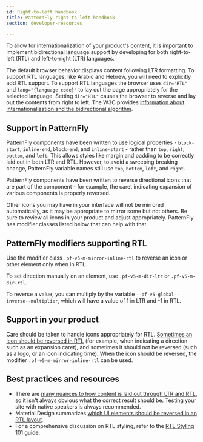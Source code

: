 ```yaml
---
id: Right-to-left handbook
title: PatternFly right-to-left handbook
section: developer-resources

---
```


To allow for internationalization of your product's content, it is important to implement bidirectional language support by developing for both right-to-left (RTL) and left-to-right (LTR) languages. 

The default browser behavior displays content following LTR formatting. To support RTL languages, like Arabic and Hebrew, you will need to explicitly add RTL support. To support RTL languages the browser uses `dir="RTL"` and `lang="{language code}"` to lay out the page appropriately for the selected language. Setting `dir="RTL"` causes the browser to reverse and lay out the contents from right to left. The W3C provides [information about internationalization and the bidirectional algorithm](https://www.w3.org/International/techniques/authoring-html#direction).

## Support in PatternFly

PatternFly components have been written to use logical properties - `block-start`, `inline-end`, `block-end`, and `inline-start` - rather than `top`, `right`, `bottom`, and `left`. This allows styles like margin and padding to be correctly laid out in both LTR and RTL. However, to avoid a sweeping breaking change, PatternFly variable names still use `top`, `bottom`, `left`, and `right`.

PatternFly components have been written to reverse directional icons that are part of the component - for example, the caret indicating expansion of various components is properly reversed. 

Other icons you may have in your interface will not be mirrored automatically, as it may be appropriate to mirror some but not others. Be sure to review all icons in your product and adjust appropriately. PatternFly has modifier classes listed below that can help with that.
<br />

## PatternFly modifiers supporting RTL

Use the modifier class `.pf-v5-m-mirror-inline-rtl` to reverse an icon or other element only when in RTL.

To set direction manually on an element, use `.pf-v5-m-dir-ltr` or `.pf-v5-m-dir-rtl`.

To reverse a value, you can multiply by the variable `--pf-v5-global--inverse--multiplier`, which will have a value of 1 in LTR and -1 in RTL.

## Support in your product

Care should be taken to handle icons appropriately for RTL. [Sometimes an icon should be reversed in RTL](https://m2.material.io/design/usability/bidirectionality.html#mirroring-elements) (for example, when indicating a direction such as an expansion caret), and sometimes it should not be reversed (such as a logo, or an icon indicating time). When the icon should be reversed, the modifier `.pf-v5-m-mirror-inline-rtl` can be used.

## Best practices and resources
- There are [many nuances to how content is laid out through LTR and RTL](https://ltr.wtf/explained/bidiintro.html#the-good-the-bad-and-the-ugly), so it isn't always obvious what the correct result should be. Testing your site with native speakers is always recommended. 
- Material Design summarizes [which UI elements should be reversed in an RTL layout](https://m2.material.io/design/usability/bidirectionality.html#mirroring-layout).
- For a comprehensive discussion on RTL styling, refer to the [RTL Styling 101](https://rtlstyling.com/posts/rtl-styling) guide.